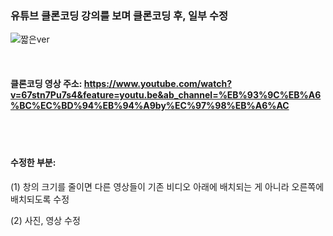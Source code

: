 ### 유튜브 클론코딩 강의를 보며 클론코딩 후, 일부 수정

![짧은ver](https://user-images.githubusercontent.com/101965666/162182881-e4819e64-ec41-4e5b-87b3-bce7267751a1.gif)

<br>

#### 클론코딩 영상 주소: https://www.youtube.com/watch?v=67stn7Pu7s4&feature=youtu.be&ab_channel=%EB%93%9C%EB%A6%BC%EC%BD%94%EB%94%A9by%EC%97%98%EB%A6%AC

<br>
<br>

#### 수정한 부분: <br>
(1) 창의 크기를 줄이면 다른 영상들이 기존 비디오 아래에 배치되는 게 아니라 오른쪽에 배치되도록 수정

(2) 사진, 영상 수정


